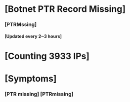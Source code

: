 # [Botnet PTR Record Missing]
### [PTRMssing]
#### [Updated every 2~3 hours]

# [Counting 3933 IPs]

# [Symptoms] 
###   [PTR missing] [PTRmissing]
